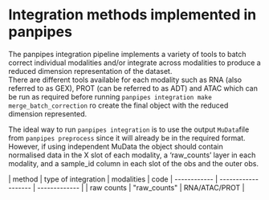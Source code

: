 <style>
  .parameter {
    border-top: 4px solid lightblue;
    background-color: rgba(173, 216, 230, 0.2);
    padding: 4px;
    display: inline-block;
    font-weight: bold;
  }
</style>
# Integration methods implemented in panpipes

The panpipes integration pipeline implements a variety of tools to batch correct individual modalities and/or integrate across modalities to produce a reduced dimension representation of the dataset.<br>
There are different tools available for each modality such as RNA (also referred to as GEX), PROT (can be referred to as ADT) and ATAC which can be run as required before running `panpipes integration make merge_batch_correction`
ro create the final object with the reduced dimension represented.<br> 

The ideal way to run `panpipes integration` is to use the output `MuData`file from `panpipes preprocess` since it will already be in the required format. 
However, if using independent MuData the object should contain normalised data in the X slot of each modality, a ‘raw_counts’ layer in each modality, and a sample_id column in each slot of the obs and the outer obs.

| method       | type of integration | modalities | code 
| ------------ | ------------------- | ------------- |
| raw counts   | "raw_counts"        | RNA/ATAC/PROT |
